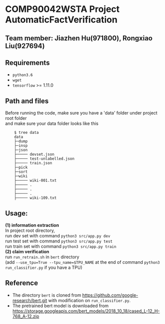 COMP90042WSTA Project AutomaticFactVerification
======
Team member: Jiazhen Hu(971800), Rongxiao Liu(927694)
------

## Requirements
* `python3.6`
* `wget`
* `tensorflow` >= 1.11.0

## Path and files
Before running the code, make sure you have a 'data' folder under project root folder       
and make sure your data folder looks like this
```
    $ tree data
    data
    ├─dump
    ├─insp
    ├─json
    ├───── devset.json
    ├───── test-unlabelled.json
    ├───── train.json
    ├─pick
    ├─sort
    ├─wiki
    ├───── wiki-001.txt
    ├───── .
    ├───── .
    ├───── .
    ├───── wiki-109.txt
```

## Usage:
<b>(1) information extraction</b>  
In project root directory,  
run dev set with command `python3 src/app.py dev`  
run test set with command `python3 src/app.py test`  
run train set with command `python3 src/app.py train`  
<b>(2) claim verification</b>  
run `run_retrain.sh` in `bert` directory  
(add `--use_tpu=True --tpu_name=$TPU_NAME` at the end of command `python3 run_classifier.py` if you have a TPU)


## Reference
* The directory `bert` is cloned from https://github.com/google-research/bert.git with modification on `run_classifier.py`.
* The pretrained bert model is downloaded from https://storage.googleapis.com/bert_models/2018_10_18/cased_L-12_H-768_A-12.zip

